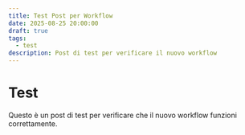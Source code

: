 ```yaml
---
title: Test Post per Workflow
date: 2025-08-25 20:00:00
draft: true
tags:
  - test
description: Post di test per verificare il nuovo workflow
---
```


# Test

Questo è un post di test per verificare che il nuovo workflow funzioni correttamente.
